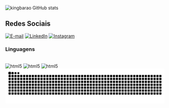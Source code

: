 
![kingbarao GitHub stats](https://github-readme-stats.vercel.app/api?username=kingbarao&show_icons=true&theme=radical)

## Redes Sociais
[![E-mail](https://img.shields.io/badge/-Email-000?style=for-the-badge&logo=microsoft-outlook&logoColor=FF00F6&color:FFF)]()
[![LinkedIn](https://img.shields.io/badge/-LinkedIn-000?style=for-the-badge&logo=linkedin&logoColor=FF00F6&color:FFF)](https://linkedin.com/in/vitor-daniel-a2627326a)
[![Instagram](https://img.shields.io/badge/-Instagram-000?style=for-the-badge&logo=instagram&logoColor=FF00F6&color:FFF)](https://instagram.com/vitor.1d)


### Linguagens
<div style="display: incline_block"><br/>
<img align="center" alt="html5" src="https://img.shields.io/badge/CSS-239120?&style=for-the-badge&logo=css3&logoColor=blue"/>
<img align="center" alt="html5" src="https://img.shields.io/badge/HTML-239120?style=for-the-badge&logo=html5&logoColor=blue"/>
<img align="center" alt="html5" src="https://img.shields.io/badge/Python-3776AB?style=for-the-badge&logo=python&logoColor=blue"/>
</div>

<picture align="center">
  <source media="(prefers-color-scheme: dark)" srcset="https://raw.githubusercontent.com/BaraoVitor/BaraoVitor/output/github-contribution-grid-snake-dark.svg">
  <source media="(prefers-color-scheme: light)" srcset="https://raw.githubusercontent.com/BaraoVitor/BaraoVitor/output/github-contribution-grid-snake-dark.svg">
  <img align="center" alt="github contribution grid snake animation" src="https://raw.githubusercontent.com/BaraoVitor/BaraoVitor/output/github-contribution-grid-snake.svg">
</picture>
